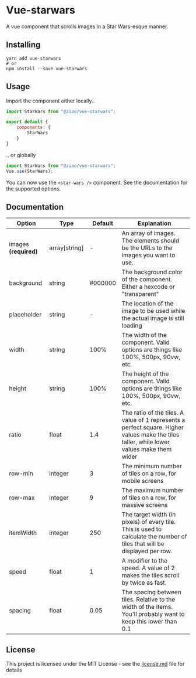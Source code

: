# Vue-starwars

A vue component that scrolls images in a Star Wars-esque manner.

## Installing
```
yarn add vue-starwars
# or
npm install --save vue-starwars
```

## Usage

Import the component either locally..

```js
import StarWars from "@ziao/vue-starwars";

export default {
    components: {
        StarWars
    }
}
```

.. or globally

``` js
import StarWars from "@ziao/vue-starwars";
Vue.use(StarWars);
```

You can now use the ```<star-wars />``` component. See the documentation for the supported options.

## Documentation

Option | Type | Default | Explanation
--- | --- | --- | ---
images **(required)** | array[string] | - | An array of images. The elements should be the URLs to the images you want to use.
background | string | #000000 | The background color of the component. Either a hexcode or "transparent"
placeholder | string | - | The location of the image to be used while the actual image is still loading
width | string | 100% | The width of the component. Valid options are things like 100%, 500px, 90vw, etc.
height | string | 100% | The height of the component. Valid options are things like 100%, 500px, 90vw, etc.
ratio | float | 1.4 | The ratio of the tiles. A value of 1 represents a perfect square. Higher values make the tiles taller, while lower values make them wider
row-min | integer | 3 | The minimum number of tiles on a row, for mobile screens
row-max | integer | 9 | The maximum number of tiles on a row, for massive screens
itemWidth | integer | 250 | The target width (in pixels) of every tile. This is used to calculate the number of tiles that will be displayed per row. 
speed | float | 1 | A modifier to the speed. A value of 2 makes the tiles scroll by twice as fast.
spacing | float | 0.05 | The spacing between tiles. Relative to the width of the items. You'll probably want to keep this lower than 0.1 


## License
This project is licensed under the MIT License - see the [license.md](license.md) file for details